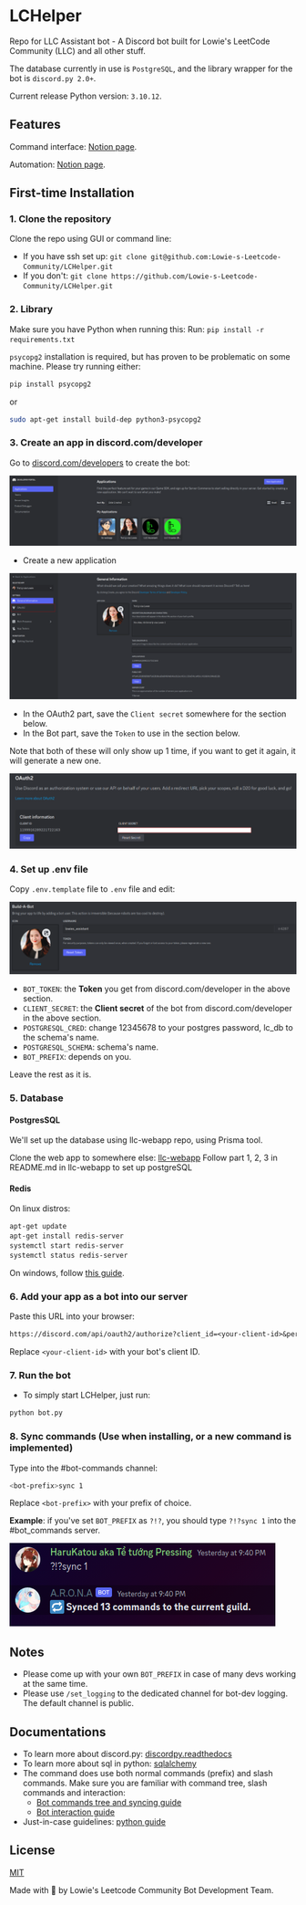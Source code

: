 # LCHelper

Repo for LLC Assistant bot - A Discord bot built for Lowie's LeetCode Community (LLC) and all other stuff.

The database currently in use is `PostgreSQL`, and the library wrapper for the bot is `discord.py 2.0+`.

Current release Python version: `3.10.12`.

## Features

Command interface: [Notion page](https://funny-basket-693.notion.site/LLC-Assistant-Documentation-f28d36ddeb0046a0bab7b7c9745174d7).

Automation: [Notion page](https://lowie-writes.notion.site/Known-LCHelper-Automations-1-e7ed44f69e044e74918d7dedddf3c2ba?pvs=74).

## First-time Installation

### 1. Clone the repository

Clone the repo using GUI or command line:

- If you have ssh set up: `git clone git@github.com:Lowie-s-Leetcode-Community/LCHelper.git`
- If you don't: `git clone https://github.com/Lowie-s-Leetcode-Community/LCHelper.git`

### 2. Library

Make sure you have Python when running this:
Run: `pip install -r requirements.txt`

`psycopg2` installation is required, but has proven to be problematic on some machine. Please try running either:

```sh
pip install psycopg2
```

or

```sh
sudo apt-get install build-dep python3-psycopg2
```

### 3. Create an app in discord.com/developer

Go to [discord.com/developers](https://discord.com/developers/docs/intro) to create the bot:

![Discord developer-home](resrc/discord-dev-home.png)

- Create a new application

![Discord app info](resrc/discord-app-info.png)

- In the OAuth2 part, save the `Client secret` somewhere for the section below.
- In the Bot part, save the `Token` to use in the section below.

Note that both of these will only show up 1 time, if you want to get it again, it will generate a new one.

![OAuth2 Instruction](resrc/oauth2-instruction.png)

### 4. Set up .env file

Copy `.env.template` file to `.env` file and edit:

![alt text](resrc/bot-token.png)

- `BOT_TOKEN`: the **Token** you get from discord.com/developer in the above section.
- `CLIENT_SECRET`: the **Client secret** of the bot from discord.com/developer in the above section.
- `POSTGRESQL_CRED`: change 12345678 to your postgres password, lc_db to the schema's name.
- `POSTGRESQL_SCHEMA`: schema's name.
- `BOT_PREFIX`: depends on you.

Leave the rest as it is.

### 5. Database

#### PostgresSQL

We'll set up the database using llc-webapp repo, using Prisma tool.

Clone the web app to somewhere else: [llc-webapp](https://github.com/Lowie-s-Leetcode-Community/llc-webapp)
Follow part 1, 2, 3 in README.md in llc-webapp to set up postgreSQL

#### Redis

On linux distros:

```sh
apt-get update
apt-get install redis-server
systemctl start redis-server
systemctl status redis-server
```

On windows, follow [this guide](https://redis.io/docs/latest/operate/oss_and_stack/install/install-redis/install-redis-on-windows/).

### 6. Add your app as a bot into our server

Paste this URL into your browser:

```txt
https://discord.com/api/oauth2/authorize?client_id=<your-client-id>&permission=8&scope=bot%20applications.commands
```

Replace `<your-client-id>` with your bot's client ID.

### 7. Run the bot

- To simply start LCHelper, just run:

```sh
python bot.py
```

### 8. Sync commands (Use when installing, or a new command is implemented)

Type into the #bot-commands channel:

```sh
<bot-prefix>sync 1
```

Replace `<bot-prefix>` with your prefix of choice.

**Example**: if you've set `BOT_PREFIX` as `?!?`, you should type `?!?sync 1` into the #bot_commands server.

![sync](resrc/sync.png)

## Notes

- Please come up with your own `BOT_PREFIX` in case of many devs working at the same time.
- Please use `/set_logging` to the dedicated channel for bot-dev logging. The default channel is public.

## Documentations

- To learn more about discord.py: [discordpy.readthedocs](https://discordpy.readthedocs.io/en/latest/index.html#manuals)
- To learn more about sql in python: [sqlalchemy](https://www.sqlalchemy.org/)
- The command does use both normal commands (prefix) and slash commands. Make sure you are familiar with command tree, slash commands and interaction:
  - [Bot commands tree and syncing guide](https://gist.github.com/AbstractUmbra/a9c188797ae194e592efe05fa129c57f)
  - [Bot interaction guide](https://gist.github.com/AbstractUmbra/a9c188797ae194e592efe05fa129c57f)
- Just-in-case guidelines: [python guide](https://www.w3schools.com/python/)

## License

[MIT](https://choosealicense.com/licenses/mit/)

Made with 🧡 by Lowie's Leetcode Community Bot Development Team.

